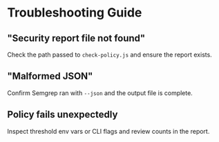 # Troubleshooting Guide

## "Security report file not found"

Check the path passed to `check-policy.js` and ensure the report exists.

## "Malformed JSON"

Confirm Semgrep ran with `--json` and the output file is complete.

## Policy fails unexpectedly

Inspect threshold env vars or CLI flags and review counts in the report.
